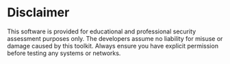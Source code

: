 # Disclaimer
This software is provided for educational and professional security assessment purposes only. The developers assume no liability for misuse or damage caused by this toolkit. Always ensure you have explicit permission before testing any systems or networks.
